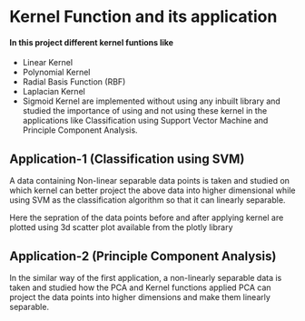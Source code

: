 # Kernel Function and its application

#### In this project different kernel funtions like 
- Linear Kernel
- Polynomial Kernel 
- Radial Basis Function (RBF)
- Laplacian Kernel
- Sigmoid Kernel
 are implemented without using any inbuilt library and studied the importance of using and not using these kernel in the applications like Classification using Support Vector Machine and Principle Component Analysis.

 ## Application-1 (Classification using SVM)
 A data containing Non-linear separable data points is taken and studied on which kernel can better project the above data into higher dimensional while using SVM as the classification algorithm so that it can linearly separable.  
 
Here the sepration of the data points before and after applying kernel are plotted using 3d scatter plot available from the plotly library

 ## Application-2 (Principle Component Analysis)
 In the similar way of the first application, a non-linearly separable data is taken and studied how the PCA and Kernel functions applied PCA can project the data points into higher dimensions and make them linearly separable.
